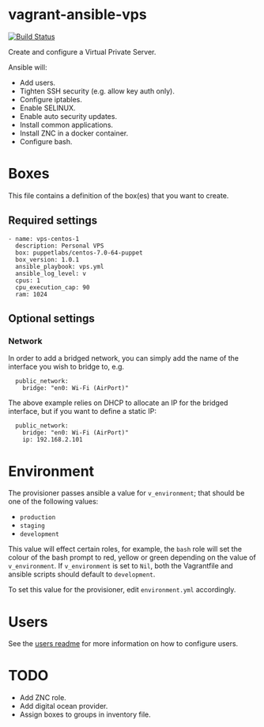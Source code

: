 # vagrant-ansible-vps

[![Build Status](https://travis-ci.org/craighurley/vagrant-ansible-vps.svg?branch=master)](https://travis-ci.org/craighurley/vagrant-ansible-vps)

Create and configure a Virtual Private Server.

Ansible will:

- Add users.
- Tighten SSH security (e.g. allow key auth only).
- Configure iptables.
- Enable SELINUX.
- Enable auto security updates.
- Install common applications.
- Install ZNC in a docker container.
- Configure bash.

# Boxes

This file contains a definition of the box(es) that you want to create.

## Required settings
    - name: vps-centos-1
      description: Personal VPS
      box: puppetlabs/centos-7.0-64-puppet
      box_version: 1.0.1
      ansible_playbook: vps.yml
      ansible_log_level: v
      cpus: 1
      cpu_execution_cap: 90
      ram: 1024

## Optional settings

### Network

In order to add a bridged network, you can simply add the name of the interface you wish to bridge to, e.g.

      public_network:
        bridge: "en0: Wi-Fi (AirPort)"

The above example relies on DHCP to allocate an IP for the bridged interface, but if you want to define a static IP:

      public_network:
        bridge: "en0: Wi-Fi (AirPort)"
        ip: 192.168.2.101

# Environment

The provisioner passes ansible a value for `v_environment`; that should be one of the following values:

- `production`
- `staging`
- `development`

This value will effect certain roles, for example, the `bash` role will set the colour of the bash prompt to red, yellow or green depending on the value of `v_environment`.  If `v_environment` is set to `Nil`, both the Vagrantfile and ansible scripts should default to `development`.

To set this value for the provisioner, edit `environment.yml` accordingly.

# Users

See the [users readme](roles/users/) for more information on how to configure users.

# TODO

- Add ZNC role.
- Add digital ocean provider.
- Assign boxes to groups in inventory file.
